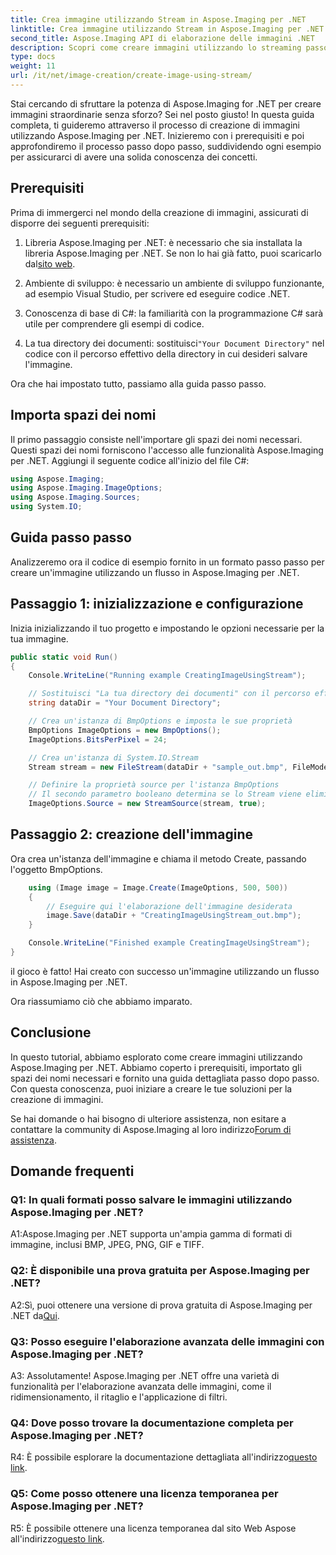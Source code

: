 ```yaml
---
title: Crea immagine utilizzando Stream in Aspose.Imaging per .NET
linktitle: Crea immagine utilizzando Stream in Aspose.Imaging per .NET
second_title: Aspose.Imaging API di elaborazione delle immagini .NET
description: Scopri come creare immagini utilizzando lo streaming passo dopo passo con Aspose.Imaging per .NET. Guida completa, prerequisiti e domande frequenti incluse.
type: docs
weight: 11
url: /it/net/image-creation/create-image-using-stream/
---
```

Stai cercando di sfruttare la potenza di Aspose.Imaging for .NET per creare immagini straordinarie senza sforzo? Sei nel posto giusto! In questa guida completa, ti guideremo attraverso il processo di creazione di immagini utilizzando Aspose.Imaging per .NET. Inizieremo con i prerequisiti e poi approfondiremo il processo passo dopo passo, suddividendo ogni esempio per assicurarci di avere una solida conoscenza dei concetti.

## Prerequisiti

Prima di immergerci nel mondo della creazione di immagini, assicurati di disporre dei seguenti prerequisiti:

1.  Libreria Aspose.Imaging per .NET: è necessario che sia installata la libreria Aspose.Imaging per .NET. Se non lo hai già fatto, puoi scaricarlo dal[sito web](https://releases.aspose.com/imaging/net/).

2. Ambiente di sviluppo: è necessario un ambiente di sviluppo funzionante, ad esempio Visual Studio, per scrivere ed eseguire codice .NET.

3. Conoscenza di base di C#: la familiarità con la programmazione C# sarà utile per comprendere gli esempi di codice.

4.  La tua directory dei documenti: sostituisci`"Your Document Directory"` nel codice con il percorso effettivo della directory in cui desideri salvare l'immagine.

Ora che hai impostato tutto, passiamo alla guida passo passo.

## Importa spazi dei nomi

Il primo passaggio consiste nell'importare gli spazi dei nomi necessari. Questi spazi dei nomi forniscono l'accesso alle funzionalità Aspose.Imaging per .NET. Aggiungi il seguente codice all'inizio del file C#:

```csharp
using Aspose.Imaging;
using Aspose.Imaging.ImageOptions;
using Aspose.Imaging.Sources;
using System.IO;
```

## Guida passo passo

Analizzeremo ora il codice di esempio fornito in un formato passo passo per creare un'immagine utilizzando un flusso in Aspose.Imaging per .NET.

## Passaggio 1: inizializzazione e configurazione

Inizia inizializzando il tuo progetto e impostando le opzioni necessarie per la tua immagine.

```csharp
public static void Run()
{
    Console.WriteLine("Running example CreatingImageUsingStream");

    // Sostituisci "La tua directory dei documenti" con il percorso effettivo della directory dei documenti.
    string dataDir = "Your Document Directory";

    // Crea un'istanza di BmpOptions e imposta le sue proprietà
    BmpOptions ImageOptions = new BmpOptions();
    ImageOptions.BitsPerPixel = 24;

    // Crea un'istanza di System.IO.Stream
    Stream stream = new FileStream(dataDir + "sample_out.bmp", FileMode.Create);

    // Definire la proprietà source per l'istanza BmpOptions
    // Il secondo parametro booleano determina se lo Stream viene eliminato una volta fuori dall'ambito
    ImageOptions.Source = new StreamSource(stream, true);
```

## Passaggio 2: creazione dell'immagine

Ora crea un'istanza dell'immagine e chiama il metodo Create, passando l'oggetto BmpOptions.

```csharp
    using (Image image = Image.Create(ImageOptions, 500, 500))
    {
        // Eseguire qui l'elaborazione dell'immagine desiderata
        image.Save(dataDir + "CreatingImageUsingStream_out.bmp");
    }

    Console.WriteLine("Finished example CreatingImageUsingStream");
}
```

il gioco è fatto! Hai creato con successo un'immagine utilizzando un flusso in Aspose.Imaging per .NET.

Ora riassumiamo ciò che abbiamo imparato.

## Conclusione

In questo tutorial, abbiamo esplorato come creare immagini utilizzando Aspose.Imaging per .NET. Abbiamo coperto i prerequisiti, importato gli spazi dei nomi necessari e fornito una guida dettagliata passo dopo passo. Con questa conoscenza, puoi iniziare a creare le tue soluzioni per la creazione di immagini.

 Se hai domande o hai bisogno di ulteriore assistenza, non esitare a contattare la community di Aspose.Imaging al loro indirizzo[Forum di assistenza](https://forum.aspose.com/).

## Domande frequenti

### Q1: In quali formati posso salvare le immagini utilizzando Aspose.Imaging per .NET?

A1:Aspose.Imaging per .NET supporta un'ampia gamma di formati di immagine, inclusi BMP, JPEG, PNG, GIF e TIFF.

### Q2: È disponibile una prova gratuita per Aspose.Imaging per .NET?

 A2:Sì, puoi ottenere una versione di prova gratuita di Aspose.Imaging per .NET da[Qui](https://releases.aspose.com/).

### Q3: Posso eseguire l'elaborazione avanzata delle immagini con Aspose.Imaging per .NET?

A3: Assolutamente! Aspose.Imaging per .NET offre una varietà di funzionalità per l'elaborazione avanzata delle immagini, come il ridimensionamento, il ritaglio e l'applicazione di filtri.

### Q4: Dove posso trovare la documentazione completa per Aspose.Imaging per .NET?

 R4: È possibile esplorare la documentazione dettagliata all'indirizzo[questo link](https://reference.aspose.com/imaging/net/).

### Q5: Come posso ottenere una licenza temporanea per Aspose.Imaging per .NET?

 R5: È possibile ottenere una licenza temporanea dal sito Web Aspose all'indirizzo[questo link](https://purchase.aspose.com/temporary-license/).
